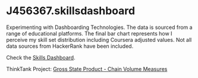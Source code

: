 # J456367.skillsdashboard
Experimenting with Dashboarding Technologies.
The data is sourced from a range of educational platforms.
The final bar chart represents how I perceive my skill set distribution including Coursera adjusted values.
Not all data sources from HackerRank have been included.

Check the [Skills Dashboard](https://j456367.github.io/J456367.skillsdashboard/Skill%20Distribution.html).

ThinkTank Project: [Gross State Product - Chain Volume Measures](https://j456367.github.io/J456367.skillsdashboard/Gross_state_product__Chain_volume_measures__Visualisation.html)

